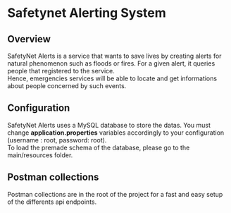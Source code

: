 # Safetynet Alerting System
## Overview
SafetyNet Alerts is a service that wants to save lives by creating alerts for natural phenomenon such as floods or fires.
For a given alert, it queries people that registered to the service. <br>
Hence, emergencies services will be able to locate and get informations about people concerned by such events.

## Configuration
SafetyNet Alerts uses a MySQL database to store the datas. You must change **application.properties** variables accordingly to your configuration (username : root, password: root). <br/>
To load the premade schema of the database, please go to the main/resources folder.

## Postman collections
Postman collections are in the root of the project for a fast and easy setup of the differents api endpoints.


